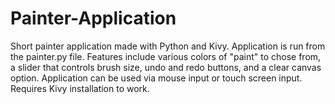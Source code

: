 # Painter-Application

Short painter application made with Python and Kivy. Application is run from the painter.py file. Features include various colors of "paint" to chose from, a slider that controls brush size, undo and redo buttons, and a clear canvas option. Application can be used via mouse input or touch screen input. Requires Kivy installation to work.
